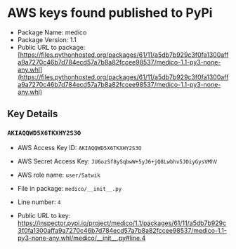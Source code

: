 # AWS keys found published to PyPi

* Package Name: medico
* Package Version: 1.1
* Public URL to package: [https://files.pythonhosted.org/packages/61/11/a5db7b929c3f0fa1300affa9a7270c46b7d784ecd57a7b8a82fccee98537/medico-1.1-py3-none-any.whl](https://files.pythonhosted.org/packages/61/11/a5db7b929c3f0fa1300affa9a7270c46b7d784ecd57a7b8a82fccee98537/medico-1.1-py3-none-any.whl)

## Key Details

### `AKIAQQWD5X6TKXHY2S3O`

* AWS Access Key ID: `AKIAQQWD5X6TKXHY2S3O`
* AWS Secret Access Key: `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` 
* AWS role name: `user/Satwik`
* File in package: `medico/__init__.py`
* Line number: `4`

* Public URL to key: https://inspector.pypi.io/project/medico/1.1/packages/61/11/a5db7b929c3f0fa1300affa9a7270c46b7d784ecd57a7b8a82fccee98537/medico-1.1-py3-none-any.whl/medico/__init__.py#line.4


